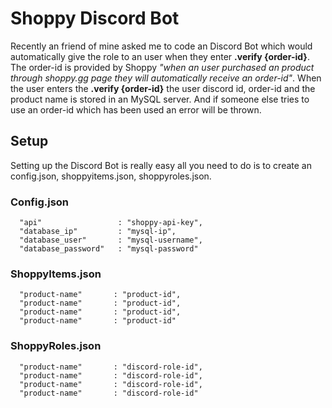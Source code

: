 # Shoppy Discord Bot
Recently an friend of mine asked me to code an Discord Bot which would automatically give the role to an user when they enter **.verify {order-id}**. The order-id is provided by Shoppy *"when an user purchased an product through shoppy.gg page they will automatically receive an order-id"*. When the user enters the **.verify {order-id}** the user discord id, order-id and the product name is stored in an MySQL server. And if someone else tries to use an order-id which has been used an error will be thrown.

## Setup
Setting up the Discord Bot is really easy all you need to do is to create an config.json, shoppyitems.json, shoppyroles.json.

### Config.json

```` 
  "api"                 : "shoppy-api-key",
  "database_ip"         : "mysql-ip",
  "database_user"       : "mysql-username",
  "database_password"   : "mysql-password"
```` 
### ShoppyItems.json
```` 
  "product-name"       : "product-id",
  "product-name"       : "product-id",
  "product-name"       : "product-id",
  "product-name"       : "product-id"
```` 
### ShoppyRoles.json
```` 
  "product-name"       : "discord-role-id",
  "product-name"       : "discord-role-id",
  "product-name"       : "discord-role-id",
  "product-name"       : "discord-role-id"
````

